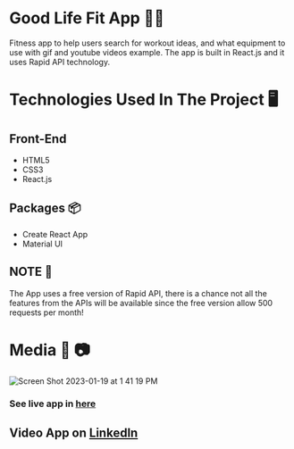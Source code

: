 # Good Life Fit App 💪🏻 

Fitness app to help users search for workout ideas, and what equipment to use with gif and youtube videos example. The app is built in React.js and it uses Rapid API technology.  

# Technologies Used In The Project 🖥️ 

## Front-End 
 
- HTML5
- CSS3 
- React.js

## Packages 📦 

- Create React App 
- Material UI 

## NOTE 🔴

The App uses a free version of Rapid API, there is a chance not all the features from the APIs will be available since the free version allow 500 requests per month! 

# Media 🎥 📷 

![Screen Shot 2023-01-19 at 1 41 19 PM](https://user-images.githubusercontent.com/85270792/213554505-0a1504e4-421d-4843-9f13-0c9a60530540.jpg)

### See live app in [here](https://good-fit.netlify.app/) 

## Video App on [Linkedln](https://www.linkedin.com/posts/alisson-rubas_react-project-github-ugcPost-7021945177996976128-y2Uf?utm_source=share&utm_medium=member_desktop)

